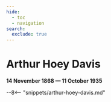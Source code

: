 ```yaml
---
hide:
  - toc
  - navigation
search:
  exclude: true  
---
```


# Arthur Hoey Davis

**14 November 1868 — 11 October 1935**


--8<-- "snippets/arthur-hoey-davis.md"

<!--
![Arthur Hoey Davis](../assets/arthur-hoey-davis.jpg){ width="32%" }
-->
